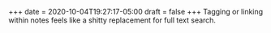 +++
date = 2020-10-04T19:27:17-05:00
draft = false
+++
Tagging or linking within notes feels like a shitty replacement for full text search.